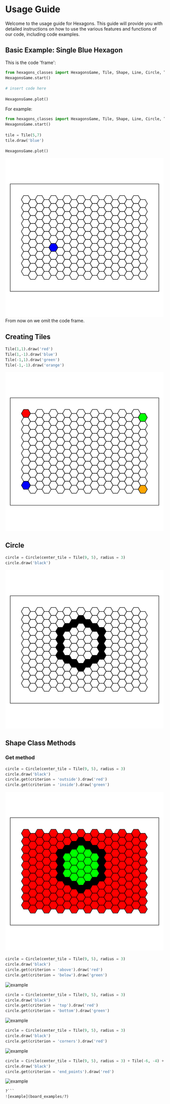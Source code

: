 # Usage Guide
Welcome to the usage guide for Hexagons. This guide will provide you with detailed instructions on how to use the various features and functions of our code, including code examples.

## Basic Example: Single Blue Hexagon
This is the code 'frame':
```python
from hexagons_classes import HexagonsGame, Tile, Shape, Line, Circle, Triangle
HexagonsGame.start()

# insert code here

HexagonsGame.plot()
```
For example:
```python
from hexagons_classes import HexagonsGame, Tile, Shape, Line, Circle, Triangle
HexagonsGame.start()

tile = Tile(5,7)
tile.draw('blue')

HexagonsGame.plot()
```
![example](board_examples/single_blue_hex.png)
From now on we omit the code frame.
## Creating Tiles
```python
Tile(1,1).draw('red')
Tile(1,-1).draw('blue')
Tile(-1,1).draw('green')
Tile(-1,-1).draw('orange')
```
![example](board_examples/corners.png)
## Circle
```python
circle = Circle(center_tile = Tile(9, 5), radius = 3)
circle.draw('black')
```
![example](board_examples/black_circle.png)
## Shape Class Methods
### Get method
```python
circle = Circle(center_tile = Tile(9, 5), radius = 3)
circle.draw('black')
circle.get(criterion = 'outside').draw('red')
circle.get(criterion = 'inside').draw('green')
```
![example](board_examples/get_outside_inside.png)
```python
circle = Circle(center_tile = Tile(9, 5), radius = 3)
circle.draw('black')
circle.get(criterion = 'above').draw('red')
circle.get(criterion = 'below').draw('green')
```
![example](board_examples/get_above_below)
```python
circle = Circle(center_tile = Tile(9, 5), radius = 3)
circle.draw('black')
circle.get(criterion = 'top').draw('red')
circle.get(criterion = 'bottom').draw('green')
```
![example](board_examples/get_top_bottom)
```python
circle = Circle(center_tile = Tile(9, 5), radius = 3)
circle.draw('black')
circle.get(criterion = 'corners').draw('red')
```
![example](board_examples/get_corners)
```python
circle = Circle(center_tile = Tile(9, 5), radius = 3) + Tile(-6, -4) + Tile(-5, -4) + Tile(-4, -3)
circle.draw('black')
circle.get(criterion = 'end_points').draw('red')
```
![example](board_examples/get_end_points)

```python
?```
![example](board_examples/?)
